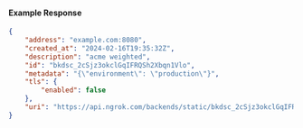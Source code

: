 <!-- Code generated for API Clients. DO NOT EDIT. -->

#### Example Response

```json
{
	"address": "example.com:8080",
	"created_at": "2024-02-16T19:35:32Z",
	"description": "acme weighted",
	"id": "bkdsc_2cSjz3okclGqIFRQSh2Xbqn1Vlo",
	"metadata": "{\"environment\": \"production\"}",
	"tls": {
		"enabled": false
	},
	"uri": "https://api.ngrok.com/backends/static/bkdsc_2cSjz3okclGqIFRQSh2Xbqn1Vlo"
}
```
